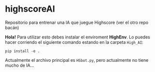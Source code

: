# highscoreAI
 Repositorio para entrenar una IA que juegue Highscore (ver el otro repo bacán)

**Hola!**
Para utilizar esto debes instalar el enviroment **HighEnv**. Lo puedes hacer corriendo el siguiente comando estando en la carpeta ```High_AI```:

```pip install -e .```

Actualmente el archivo principal es ```HSbot.py```, pero actualmente no tiene mucho de IA...
